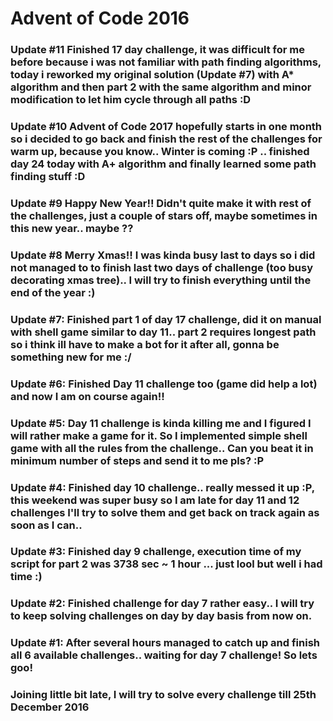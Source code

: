 # Advent of Code 2016

### Update #11 Finished 17 day challenge, it was difficult for me before because i was not familiar with path finding algorithms, today i reworked my original solution (Update #7) with A* algorithm and then part 2 with the same algorithm and minor modification to let him cycle through all paths :D

### Update #10 Advent of Code 2017 hopefully starts in one month so i decided to go back and finish the rest of the challenges for warm up, because you know.. Winter is coming :P .. finished day 24 today with A+ algorithm and finally learned some path finding stuff :D

### Update #9 Happy New Year!! Didn't quite make it with rest of the challenges, just a couple of stars off, maybe sometimes in this new year.. maybe ??

### Update #8 Merry Xmas!! I was kinda busy last to days so i did not managed to to finish last two days of challenge (too busy decorating xmas tree).. I will try to finish everything until the end of the year :)

### Update #7: Finished part 1 of day 17 challenge, did it on manual with shell game similar to day 11.. part 2 requires longest path so i think ill have to make a bot for it after all, gonna be something new for me :/

### Update #6: Finished Day 11 challenge too (game did help a lot) and now I am on course again!!

### Update #5: Day 11 challenge is kinda killing me and I figured I will rather make a game for it. So I implemented simple shell game with all the rules from the challenge.. Can you beat it in minimum number of steps and send it to me pls? :P

### Update #4: Finished day 10 challenge.. really messed it up :P, this weekend was super busy so I am late for day 11 and 12 challenges I'll try to solve them and get back on track again as soon as I can..

### Update #3: Finished day 9 challenge, execution time of my script for part 2 was 3738 sec ~ 1 hour ... just lool but well i had time :)

### Update #2: Finished challenge for day 7 rather easy.. I will try to keep solving challenges on day by day basis from now on.

### Update #1: After several hours managed to catch up and finish all 6 available challenges.. waiting for day 7 challenge! So lets goo!

### Joining little bit late, I will try to solve every challenge till 25th December 2016

